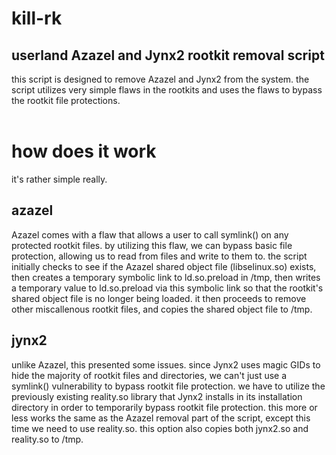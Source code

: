 # kill-rk
## userland Azazel and Jynx2 rootkit removal script
this script is designed to remove Azazel and Jynx2 from the system. the script utilizes very simple flaws in the rootkits and uses the flaws to bypass the rootkit file protections.
</br>
</br>
# how does it work
it's rather simple really.</br>
## azazel
Azazel comes with a flaw that allows a user to call symlink() on any protected rootkit files. by utilizing this flaw, we can bypass basic file protection, allowing us to read from files and write to them to. the script initially checks to see if the Azazel shared object file (libselinux.so) exists, then creates a temporary symbolic link to ld.so.preload in /tmp, then writes a temporary value to ld.so.preload via this symbolic link so that the rootkit's shared object file is no longer being loaded. it then proceeds to remove other miscallenous rootkit files, and copies the shared object file to /tmp.
## jynx2
unlike Azazel, this presented some issues. since Jynx2 uses magic GIDs to hide the majority of rootkit files and directories, we can't just use a symlink() vulnerability to bypass rootkit file protection. we have to utilize the previously existing reality.so library that Jynx2 installs in its installation directory in order to temporarily bypass rootkit file protection. this more or less works the same as the Azazel removal part of the script, except this time we need to use reality.so. this option also copies both jynx2.so and reality.so to /tmp.
